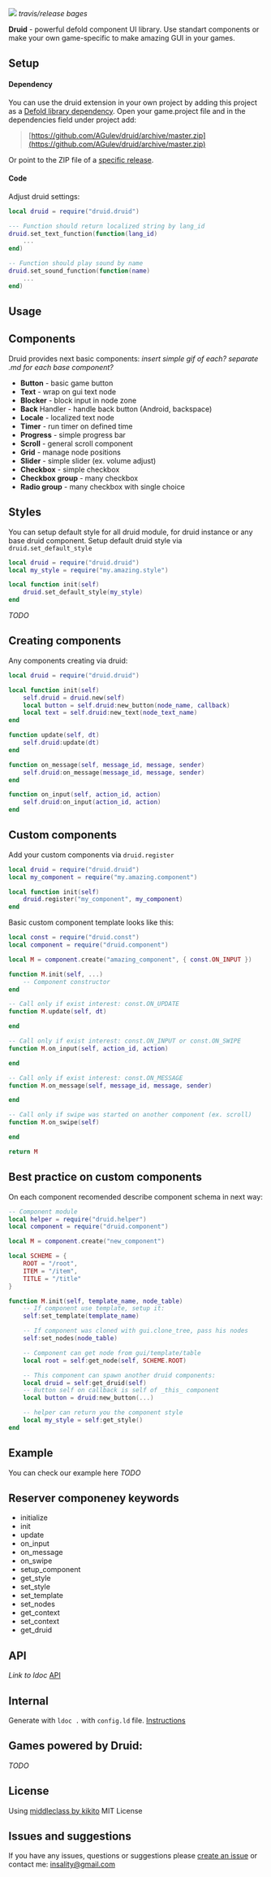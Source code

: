 [![](media/druid_logo.png)](https://AGulev.github.io/druid/)
_travis/release bages_

**Druid** - powerful defold component UI library. Use standart components or make your own game-specific to make amazing GUI in your games.

## Setup
#### Dependency
You can use the druid extension in your own project by adding this project as a  [Defold library dependency](https://www.defold.com/manuals/libraries/). Open your game.project file and in the dependencies field under project add:

> [https://github.com/AGulev/druid/archive/master.zip](https://github.com/AGulev/druid/archive/master.zip)

Or point to the ZIP file of a  [specific release](https://github.com/AGulev/druid/releases).


#### Code
Adjust druid settings:
```lua
local druid = require("druid.druid")

--- Function should return localized string by lang_id
druid.set_text_function(function(lang_id)
	...
end)

-- Function should play sound by name
druid.set_sound_function(function(name)
	...
end)
```

## Usage

## Components
Druid provides next basic components:
_insert simple gif of each?_
_separate .md for each base component?_
- **Button** - basic game button
- **Text** - wrap on gui text node
- **Blocker** - block input in node zone
- **Back** Handler - handle back button (Android, backspace)
- **Locale** - localized text node
- **Timer** - run timer on defined time
- **Progress** - simple progress bar
- **Scroll** - general scroll component
- **Grid** - manage node positions
- **Slider** - simple slider (ex. volume adjust)
- **Checkbox** - simple checkbox
- **Checkbox group** - many checkbox
- **Radio group** - many checkbox with single choice

## Styles
You can setup default style for all druid module, for druid instance or any base druid component.
Setup default druid style via `druid.set_default_style`
```lua
local druid = require("druid.druid")
local my_style = require("my.amazing.style")

local function init(self)
	druid.set_default_style(my_style)
end
```
_TODO_

## Creating components
Any components creating via druid:
```lua
local druid = require("druid.druid")

local function init(self)
	self.druid = druid.new(self)
	local button = self.druid:new_button(node_name, callback)
	local text = self.druid:new_text(node_text_name)
end

function update(self, dt)
	self.druid:update(dt)
end

function on_message(self, message_id, message, sender)
	self.druid:on_message(message_id, message, sender)
end

function on_input(self, action_id, action)
	self.druid:on_input(action_id, action)
end
```

## Custom components

Add your custom components via `druid.register`
```lua
local druid = require("druid.druid")
local my_component = require("my.amazing.component")

local function init(self)
	druid.register("my_component", my_component)
end
```

Basic custom component template looks like this:
```lua
local const = require("druid.const")
local component = require("druid.component")

local M = component.create("amazing_component", { const.ON_INPUT })

function M.init(self, ...)
	-- Component constructor
end

-- Call only if exist interest: const.ON_UPDATE
function M.update(self, dt)

end

-- Call only if exist interest: const.ON_INPUT or const.ON_SWIPE
function M.on_input(self, action_id, action)

end

-- Call only if exist interest: const.ON_MESSAGE
function M.on_message(self, message_id, message, sender)

end

-- Call only if swipe was started on another component (ex. scroll)
function M.on_swipe(self)

end

return M
```

## Best practice on custom components
On each component recomended describe component schema in next way:

```lua
-- Component module
local helper = require("druid.helper")
local component = require("druid.component")

local M = component.create("new_component")

local SCHEME = {
	ROOT = "/root",
	ITEM = "/item",
	TITLE = "/title"
}

function M.init(self, template_name, node_table)
	-- If component use template, setup it:
	self:set_template(template_name)

	-- If component was cloned with gui.clone_tree, pass his nodes
	self:set_nodes(node_table)

	-- Component can get node from gui/template/table
	local root = self:get_node(self, SCHEME.ROOT)

	-- This component can spawn another druid components:
	local druid = self:get_druid(self)
	-- Button self on callback is self of _this_ component
	local button = druid:new_button(...)

	-- helper can return you the component style
	local my_style = self:get_style()
end

```

## Example
You can check our example here
_TODO_

## Reserver componeney keywords
- initialize
- init
- update
- on_input
- on_message
- on_swipe
- setup_component
- get_style
- set_style
- set_template
- set_nodes
- get_context
- set_context
- get_druid

## API
_Link to ldoc_
[API](https://AGulev.github.io/druid/)

## Internal
Generate with `ldoc .` with `config.ld` file. [Instructions](https://github.com/stevedonovan/LDoc)

## Games powered by Druid:
_TODO_


## License
Using [middleclass by kikito](https://github.com/kikito/middleclass)
MIT License


## Issues and suggestions
If you have any issues, questions or suggestions please  [create an issue](https://github.com/AGulev/druid/issues) or contact me: [insality@gmail.com](mailto:insality@gmail.com)
